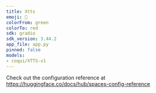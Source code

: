 ```yaml
---
title: Xtts
emoji: 🐠
colorFrom: green
colorTo: red
sdk: gradio
sdk_version: 3.44.2
app_file: app.py
pinned: false
models:
- coqui/XTTS-v1
---
```


Check out the configuration reference at https://huggingface.co/docs/hub/spaces-config-reference
